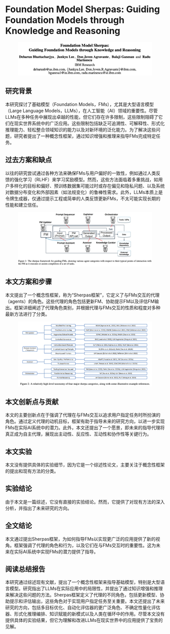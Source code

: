 # Foundation Model Sherpas: Guiding Foundation Models through Knowledge and Reasoning

<figure><img src="../.gitbook/assets/image (5) (1) (1) (1) (1) (1) (1).png" alt=""><figcaption></figcaption></figure>

## 研究背景

本研究探讨了基础模型（Foundation Models，FMs），尤其是大型语言模型（Large Language Models，LLMs），在人工智能（AI）领域的重要性。尽管LLMs在多种任务中展现出卓越的性能，但它们存在许多限制，这些限制阻碍了它们在现实世界系统中的广泛应用。这些限制包括缺乏可追溯性、可解释性、形式化推理能力、轻松整合领域知识的能力以及对新环境的泛化能力。为了解决这些问题，研究者提出了一种概念性框架，通过知识增强和推理来指导FMs完成特定任务。

## 过去方案和缺点

以往的研究尝试通过各种方法来确保FMs与用户偏好的一致性，例如通过人类反馈的强化学习（RLHF）来学习奖励模型。然而，这些方法面临着多重挑战，如用户多样化的目标和偏好、预训练数据集可能过时或存在偏见和隐私问题、以及系统对数据分布变化和外部因素（如法规变化）的鲁棒性需求。此外，LLMs本质上是令牌生成器，仅通过提示工程或简单的人类反馈更新FMs，不太可能实现长期的性能和建立信任。

<figure><img src="../.gitbook/assets/image (6) (1) (1) (1) (1) (1).png" alt=""><figcaption></figcaption></figure>

## 本文方案和步骤

本文提出了一个概念性框架，称为“Sherpas框架”，它定义了与FMs交互的代理（agents）的角色。这些代理的角色包括更新FM、协助提示FM以及评估FM输出。框架详细阐述了代理角色类别，并根据代理与FMs交互的性质和程度对多种最新方法进行了分类。

<figure><img src="../.gitbook/assets/image (7) (1) (1) (1) (1) (1).png" alt=""><figcaption></figcaption></figure>

## 本文创新点与贡献

本文的主要创新点在于强调了代理在与FMs交互以追求用户指定任务时所扮演的角色。通过定义代理的动机目标，框架有助于指导未来的研究方向，以进一步实现FMs在实际AI系统中的潜力。此外，本文还提出了一个愿景，即未来的指导代理将真正成为自主代理，展现出主动性、反应性、互动性和协作性等关键行为。

## 本文实验

本文没有提供具体的实验细节，因为它是一个综述性论文，主要关注于概念性框架的提出和现有方法的分类。

## 实验结论

由于本文是一篇综述，它没有直接的实验结论。然而，它提供了对现有方法的深入分析，并指出了未来研究的方向。

## 全文结论

本文通过提出Sherpas框架，为如何指导FMs以实现更广泛的应用提供了新的视角。框架强调了代理的角色和行为，以及它们在与FMs交互时的重要性。这为未来在实际AI系统中实现FMs的潜力提供了指导。

## 阅读总结报告

本研究通过综述现有文献，提出了一个概念性框架来指导基础模型，特别是大型语言模型。研究指出了LLMs在实际应用中的局限性，并提出了通过知识增强和推理来解决这些问题的方法。Sherpas框架定义了代理的不同角色，包括更新模型、协助提示和评估输出，这些角色对于实现用户指定任务至关重要。本文还提出了未来研究的方向，包括多目标优化、自动化评估器的更广泛角色、不确定性量化评估器、形式化推理编排、知识赋能的新模式以及人类在循环中的作用。尽管本文没有提供具体的实验结果，但它为理解和改进LLMs在现实世界中的应用提供了宝贵的见解。
